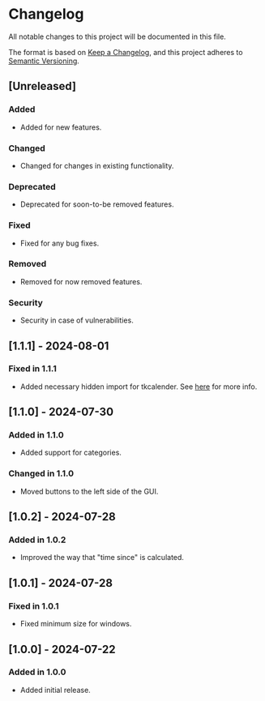 # Changelog

All notable changes to this project will be documented in this file.

The format is based on [Keep a Changelog](https://keepachangelog.com/en/1.1.0/),
and this project adheres to [Semantic Versioning](https://semver.org/spec/v2.0.0.html).

## [Unreleased]

### Added

- Added for new features.

### Changed

- Changed for changes in existing functionality.

### Deprecated

- Deprecated for soon-to-be removed features.

### Fixed

- Fixed for any bug fixes.

### Removed

- Removed for now removed features.

### Security

- Security in case of vulnerabilities.

## [1.1.1] - 2024-08-01

### Fixed in 1.1.1

- Added necessary hidden import for tkcalender. See [here](https://tkcalendar.readthedocs.io/en/stable/howtos.html#pyinstaller) for more info.

## [1.1.0] - 2024-07-30

### Added in 1.1.0

- Added support for categories.

### Changed in 1.1.0

- Moved buttons to the left side of the GUI.

## [1.0.2] - 2024-07-28

### Added in 1.0.2

- Improved the way that "time since" is calculated.

## [1.0.1] - 2024-07-28

### Fixed in 1.0.1

- Fixed minimum size for windows.

## [1.0.0] - 2024-07-22

### Added in 1.0.0

- Added initial release.
